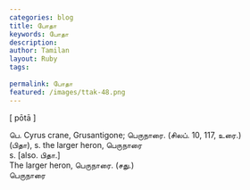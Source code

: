 ```yaml
---
categories: blog
title: போதா
keywords: போதா
description: 
author: Tamilan
layout: Ruby
tags: 
 
permalink: போதா
featured: /images/ttak-48.png
---
```

  
[ pōtā ]  
  
பெ. Cyrus crane, Grusantigone; பெருநாரை. (சிலப். 10, 117, உரை.)  
(பிதா), s. the larger heron, பெருநாரை  
s. [also. பிதா.]  
The larger heron, பெருநாரை. (சது.)  
பெருநாரை